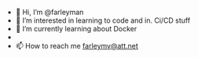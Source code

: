 - 👋 Hi, I’m @farleyman
- 👀 I’m interested in learning to code and in. Ci/CD stuff
- 🌱 I’m currently learning about Docker
- 
- 📫 How to reach me farleymv@att.net

<!---
farleyman/farleyman is a ✨ special ✨ repository because its `README.md` (this file) appears on your GitHub profile.
You can click the Preview link to take a look at your changes.
--->
